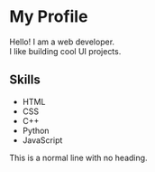 # My Profile
Hello! I am a web developer.  
I like building cool UI projects.

## Skills
- HTML
- CSS
- C++
- Python
- JavaScript

This is a normal line with no heading.


<!--
**Aditya-dev19/Aditya-dev19** is a ✨ _special_ ✨ repository because its `README.md` (this file) appears on your GitHub profile.

Here are some ideas to get you started:

- 🔭 I’m currently working on ...
- 🌱 I’m currently learning ...
- 👯 I’m looking to collaborate on ...
- 🤔 I’m looking for help with ...
- 💬 Ask me about ...
- 📫 How to reach me: ...
- 😄 Pronouns: ...
- ⚡ Fun fact: ...
-->
